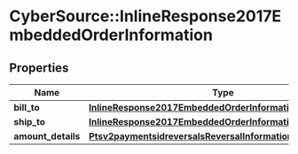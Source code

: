 # CyberSource::InlineResponse2017EmbeddedOrderInformation

## Properties
Name | Type | Description | Notes
------------ | ------------- | ------------- | -------------
**bill_to** | [**InlineResponse2017EmbeddedOrderInformationBillTo**](InlineResponse2017EmbeddedOrderInformationBillTo.md) |  | [optional] 
**ship_to** | [**InlineResponse2017EmbeddedOrderInformationShipTo**](InlineResponse2017EmbeddedOrderInformationShipTo.md) |  | [optional] 
**amount_details** | [**Ptsv2paymentsidreversalsReversalInformationAmountDetails**](Ptsv2paymentsidreversalsReversalInformationAmountDetails.md) |  | [optional] 


